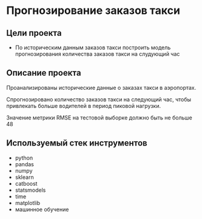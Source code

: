 # Прогнозирование заказов такси

## Цели проекта

- По историческим данным заказов такси построить модель прогнозирования количества заказов такси на слудующий час

## Описание проекта

Проанализированы исторические данные о заказах такси в аэропортах.  

Спрогнозировано количество заказов такси на следующий час, чтобы привлекать больше водителей в период пиковой нагрузки.  

Значение метрики RMSE на тестовой выборке должно быть не больше 48

## Используемый стек инструментов

- python
- pandas
- numpy
- sklearn
- catboost
- statsmodels
- time
- matplotlib
- машинное обучение
